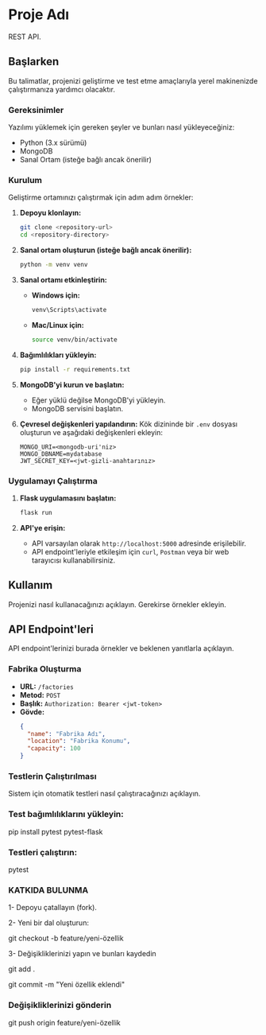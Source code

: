 # Proje Adı

REST API.

## Başlarken

Bu talimatlar, projenizi geliştirme ve test etme amaçlarıyla yerel makinenizde çalıştırmanıza yardımcı olacaktır.

### Gereksinimler

Yazılımı yüklemek için gereken şeyler ve bunları nasıl yükleyeceğiniz:

- Python (3.x sürümü)
- MongoDB
- Sanal Ortam (isteğe bağlı ancak önerilir)

### Kurulum

Geliştirme ortamınızı çalıştırmak için adım adım örnekler:

1. **Depoyu klonlayın:**
    ```bash
    git clone <repository-url>
    cd <repository-directory>
    ```

2. **Sanal ortam oluşturun (isteğe bağlı ancak önerilir):**
    ```bash
    python -m venv venv
    ```

3. **Sanal ortamı etkinleştirin:**
    - **Windows için:**
      ```bash
      venv\Scripts\activate
      ```
    - **Mac/Linux için:**
      ```bash
      source venv/bin/activate
      ```

4. **Bağımlılıkları yükleyin:**
    ```bash
    pip install -r requirements.txt
    ```

5. **MongoDB'yi kurun ve başlatın:**
    - Eğer yüklü değilse MongoDB'yi yükleyin.
    - MongoDB servisini başlatın.

6. **Çevresel değişkenleri yapılandırın:**
    Kök dizininde bir `.env` dosyası oluşturun ve aşağıdaki değişkenleri ekleyin:
    ```env
    MONGO_URI=<mongodb-uri'niz>
    MONGO_DBNAME=mydatabase
    JWT_SECRET_KEY=<jwt-gizli-anahtarınız>
    ```

### Uygulamayı Çalıştırma

1. **Flask uygulamasını başlatın:**
    ```bash
    flask run
    ```

2. **API'ye erişin:**
    - API varsayılan olarak `http://localhost:5000` adresinde erişilebilir.
    - API endpoint'leriyle etkileşim için `curl`, `Postman` veya bir web tarayıcısı kullanabilirsiniz.

## Kullanım

Projenizi nasıl kullanacağınızı açıklayın. Gerekirse örnekler ekleyin.

## API Endpoint'leri

API endpoint'lerinizi burada örnekler ve beklenen yanıtlarla açıklayın.

### Fabrika Oluşturma

- **URL:** `/factories`
- **Metod:** `POST`
- **Başlık:** `Authorization: Bearer <jwt-token>`
- **Gövde:**
  ```json
  {
    "name": "Fabrika Adı",
    "location": "Fabrika Konumu",
    "capacity": 100
  }

 ### Testlerin Çalıştırılması
Sistem için otomatik testleri nasıl çalıştıracağınızı açıklayın.

###  Test bağımlılıklarını yükleyin:

pip install pytest pytest-flask

###  Testleri çalıştırın:

pytest

 ### KATKIDA BULUNMA

1- Depoyu çatallayın (fork).

2- Yeni bir dal oluşturun:

git checkout -b feature/yeni-özellik

3- Değişikliklerinizi yapın ve bunları kaydedin

git add .

git commit -m "Yeni özellik eklendi"


### Değişikliklerinizi gönderin

git push origin feature/yeni-özellik


